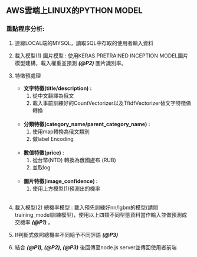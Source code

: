 ## AWS雲端上LINUX的PYTHON MODEL

### **重點程序分析:**
1. 連線LOCAL端的MYSQL，讀取SQL中存取的使用者輸入資料
2. 載入模型(1) 圖片模型 : 使用KERAS PRETRAINED INCEPTION MODEL圖片模型建構，載入權重並預測 ***(@P2)*** 圖片識別率。
3. 特徵預處理   <br>

    * **文字特徵(title/description) :**  <br>
      1. 從中文翻譯為俄文 <br>
      2. 載入事前訓練好的CountVectorizer以及TfidfVectorizer替文字特徵做轉換  <br> <br>
    * **分類特徵(category_name/parent_category_name) :**  <br>
      1. 使用map轉換為俄文類別  <br>
      2. 做label Encoding <br> <br>
    * **數值特徵(price)** : 
      1. 從台幣(NTD) 轉換為俄國盧布 (RUB)  <br>
      2. 並取log <br> <br>
    * **圖片特徵(image_confidence) :**  <br>
      1. 使用上方模型(1)預測出的機率 <br>      <br>   
              
4. 載入模型(2) 總機率模型 : 載入預先訓練好nn/lgbm的模型(請閱training_model訓練模型)，使用以上四類不同型態資料當作輸入並做預測成交機率 ***(@P1)*** 。 <br>
5. If判斷式依照總機率不同給予不同評語 ***(@P3)***
6. 結合 ***(@P1), (@P2), (@P3)*** 後回傳至node.js server並傳回使用者前端

